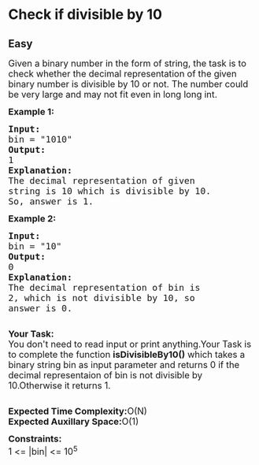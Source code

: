 # Check if divisible by 10
## Easy
<div class="problems_problem_content__Xm_eO"><p><span style="font-size:18px">Given a binary number in the form of string, the task is to check whether the decimal representation of the given binary number is divisible by 10 or not. The number could be very large and may not fit even in long long int.</span></p>

<p><span style="font-size:18px"><strong>Example 1:</strong></span></p>

<pre><span style="font-size:18px"><strong>Input:</strong>
bin = "1010"
<strong>Output:</strong>
1
<strong>Explanation:</strong>
The decimal representation of given 
string is 10 which is divisible by 10.
So, answer is 1.</span></pre>

<p><span style="font-size:18px"><strong>Example 2:</strong></span></p>

<pre><span style="font-size:18px"><strong>Input:</strong>
bin = "10"
<strong>Output:</strong>
0
<strong>Explanation:</strong>
The decimal representation of bin is 
2, which is not divisible by 10, so 
answer is 0.</span></pre>

<p><br>
<span style="font-size:18px"><strong>Your Task:</strong><br>
You don't need to read input or print anything.Your Task is to complete the function <strong>isDivisibleBy10()</strong> which takes a binary string bin as input parameter and returns 0 if the decimal representaion of bin is not divisible by 10.Otherwise it returns 1.</span></p>

<p><br>
<span style="font-size:18px"><strong>Expected Time Complexity:</strong>O(N)<br>
<strong>Expected Auxillary Space:</strong>O(1)</span></p>

<p><span style="font-size:18px"><strong>Constraints:</strong><br>
1 &lt;= |bin| &lt;= 10<sup>5</sup></span></p>
</div>